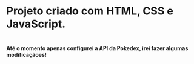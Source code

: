 <h1>Projeto criado com HTML, CSS e JavaScript.<h1>

<h4>Até o momento apenas configurei a API da Pokedex, irei fazer algumas modificaçãoes!<h4>
